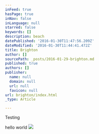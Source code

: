 ```yaml
---
inFeed: true
hasPage: true
inNav: false
inLanguage: null
starred: false
keywords: []
description: beach
datePublished: '2016-01-30T11:47:56.209Z'
dateModified: '2016-01-30T11:44:41.472Z'
title: Brighton
author: []
sourcePath: _posts/2016-01-29-brighton.md
published: true
authors: []
publisher:
  name: null
  domain: null
  url: null
  favicon: null
url: brighton/index.html
_type: Article

---
```

Testing

hello world
![](https://the-grid-user-content.s3-us-west-2.amazonaws.com/9d201aea-1a7d-421f-9d89-693126cebfdf.jpg)